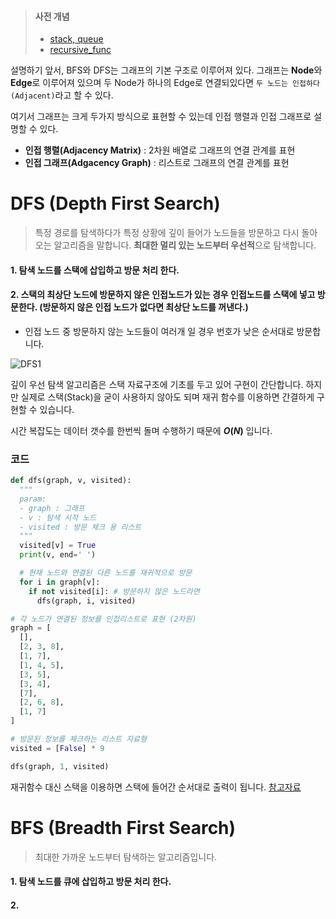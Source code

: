 > #### 사전 개념
> - [stack, queue](https://github.com/dustin-kang/Programming-Team-Notes/blob/Python/data-structure/stack_queue.md)
> - [recursive_func](https://github.com/dustin-kang/Programming-Team-Notes/blob/Python/data-structure/recursive_function.md)

설명하기 앞서, BFS와 DFS는 그래프의 기본 구조로 이루어져 있다.
그래프는 **Node**와 **Edge**로 이루어져 있으며 두 Node가 하나의 Edge로 연결되있다면 `두 노드는 인접하다(Adjacent)`라고 할 수 있다.

여기서 그래프는 크게 두가지 방식으로 표현할 수 있는데 인접 행렬과 인접 그래프로 설명할 수 있다.
- **인접 행렬(Adjacency Matrix)** : 2차원 배열로 그래프의 연결 관계를 표현
- **인접 그래프(Adgacency Graph)** : 리스트로 그래프의 연결 관계를 표현

# DFS (Depth First Search)
> 특정 경로를 탐색하다가 특정 상황에 깊이 들어가 노드들을 방문하고 다시 돌아오는 알고리즘을 말합니다. **최대한 멀리 있는 노드부터 우선적**으로 탐색합니다.

#### 1. 탐색 노드를 스택에 삽입하고 방문 처리 한다.
#### 2. 스택의 최상단 노드에 방문하지 않은 인접노드가 있는 경우 인접노드를 스택에 넣고 방문한다. (방문하지 않은 인접 노드가 없다면 최상단 노드를 꺼낸다.)

- 인접 노드 중 방문하지 않는 노드들이 여러개 일 경우 번호가 낮은 순서대로 방문합니다.

![DFS1](https://user-images.githubusercontent.com/55238671/236117539-3b1048f6-ed88-4b23-989a-515323f49533.gif)

깊이 우선 탐색 알고리즘은 스택 자료구조에 기초를 두고 있어 구현이 간단합니다. 하지만 실제로 스택(Stack)을 굳이 사용하지 않아도 되며 재귀 함수를 이용하면 간결하게 구현할 수 있습니다.

시간 복잡도는 데이터 갯수를 한번씩 돌며 수행하기 때문에 **$O(N)$** 입니다.

### 코드
```py
def dfs(graph, v, visited):
  """
  param:
  - graph : 그래프
  - v : 탐색 시작 노드
  - visited : 방문 체크 용 리스트
  """
  visited[v] = True
  print(v, end=' ')

  # 현재 노드와 연결된 다른 노드를 재귀적으로 방문
  for i in graph[v]:
    if not visited[i]: # 방문하지 않은 노드라면
      dfs(graph, i, visited)

# 각 노드가 연결된 정보를 인접리스트로 표현 (2차원)
graph = [
  [],
  [2, 3, 8],
  [1, 7],
  [1, 4, 5],
  [3, 5],
  [3, 4],
  [7],
  [2, 6, 8],
  [1, 7]
]

# 방문된 정보를 체크하는 리스트 자료형
visited = [False] * 9

dfs(graph, 1, visited)
```

재귀함수 대신 스택을 이용하면 스택에 들어간 순서대로 출력이 됩니다. [참고자료]()


# BFS (Breadth First Search)
> 최대한 가까운 노드부터 탐색하는 알고리즘입니다.

#### 1. 탐색 노드를 큐에 삽입하고 방문 처리 한다.
#### 2. 
